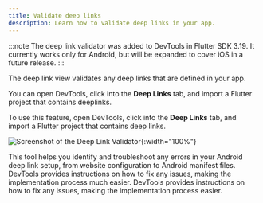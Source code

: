 ```yaml
---
title: Validate deep links
description: Learn how to validate deep links in your app.
---
```


:::note
The deep link validator was added to DevTools
in Flutter SDK 3.19. It currently works only for
Android, but will be expanded to cover iOS
in a future release.
:::

The deep link view validates any deep links
that are defined in your app.

You can open DevTools, click into the **Deep Links** tab,
and import a Flutter project that contains deeplinks.

To use this feature, open DevTools,
click into the **Deep Links** tab,
and import a Flutter project that contains deep links.

![Screenshot of the Deep Link Validator](/assets/images/docs/tools/devtools/deep-link-validator.png){:width="100%"}

This tool helps you identify and troubleshoot any errors
in your Android deep link setup,
from website configuration to Android manifest files.
DevTools provides instructions on how to fix any issues,
making the implementation process much easier. 
DevTools provides instructions on how to fix any issues,
making the implementation process easier. 

